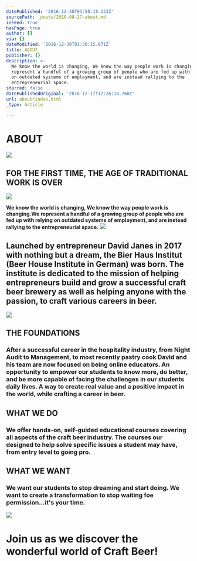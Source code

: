 ```yaml
---
datePublished: '2016-12-30T01:50:18.123Z'
sourcePath: _posts/2016-08-27-about.md
inFeed: true
hasPage: true
author: []
via: {}
dateModified: '2016-12-30T01:50:15.871Z'
title: ABOUT
publisher: {}
description: >-
  We know the world is changing, We know the way people work is changing.We
  represent a handful of a growing group of people who are fed up with relying
  on outdated systems of employment, and are instead rallying to the
  entrepreneurial space.
starred: false
datePublishedOriginal: '2016-12-17T17:26:18.760Z'
url: about/index.html
_type: Article

---
```

# ABOUT
![](https://the-grid-user-content.s3-us-west-2.amazonaws.com/48ac2fa9-1951-4393-a1b7-503b5f232fcb.jpg)

## FOR THE FIRST TIME, THE AGE OF TRADITIONAL WORK IS OVER
![](https://the-grid-user-content.s3-us-west-2.amazonaws.com/5d565225-893e-4ae2-8ea0-45be365cad53.jpg)

**We know the world is changing, We know the way people work is changing.We represent a handful of a growing group of people who are fed up with relying on outdated systems of employment, and are instead rallying to the entrepreneurial space.**
![](https://the-grid-user-content.s3-us-west-2.amazonaws.com/4ee922cf-0c0f-44c2-9405-7b6e63a937a4.jpg)

## Launched by entrepreneur David Janes in 2017 with nothing but a dream, the Bier Haus Institut (Beer House Institute in German) was born. The institute is dedicated to the mission of helping entrepreneurs build and grow a successful craft beer brewery as well as helping anyone with the passion, to craft various careers in beer.
![](https://the-grid-user-content.s3-us-west-2.amazonaws.com/5a4d5960-be0a-45bd-88e1-f310508fa48d.jpg)

## THE FOUNDATIONS

### After a successful career in the hospitality industry, from Night Audit to Management, to most recently pastry cook David and his team are now focused on being online educators. An opportunity to empower our students to know more, do better, and be more capable of facing the challenges in our students daily lives. A way to create real value and a positive impact in the world, while crafting a career in beer.

## WHAT WE DO

### We offer hands-on, self-guided educational courses covering all aspects of the craft beer industry. The courses our designed to help solve specific issues a student may have, from entry level to going pro.

## WHAT WE WANT

### We want our students to stop dreaming and start doing. We want to create a transformation to stop waiting foe permission...it's your time.
![](https://the-grid-user-content.s3-us-west-2.amazonaws.com/0f3c1e05-f031-4084-b004-5ecbd3e47df7.jpg)

# **Join us as we discover the wonderful world of Craft Beer!**